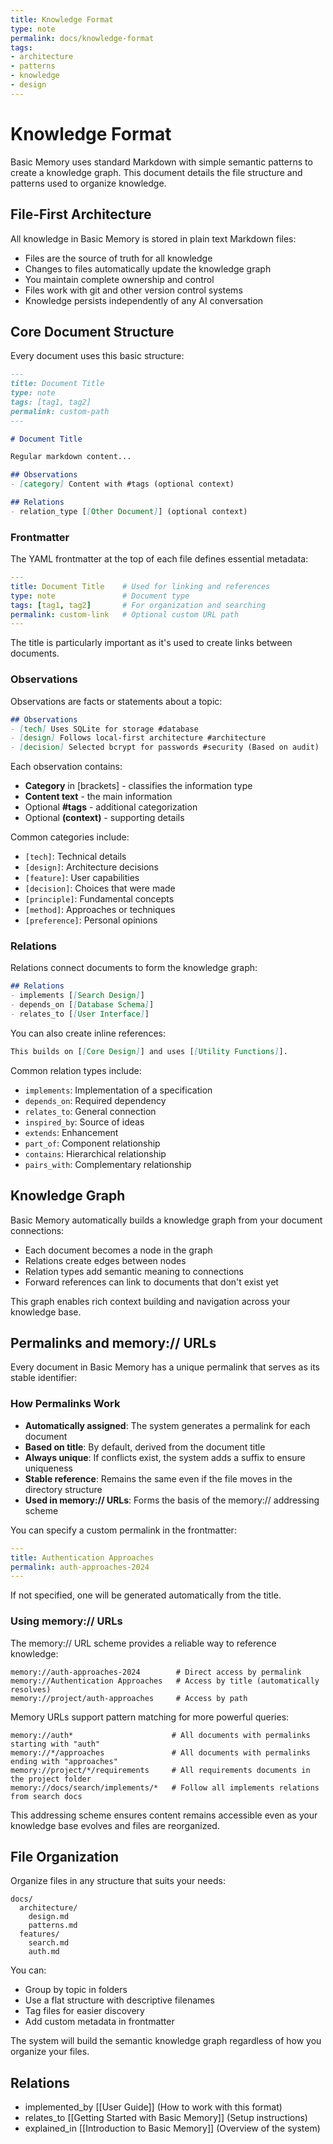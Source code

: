 ```yaml
---
title: Knowledge Format
type: note
permalink: docs/knowledge-format
tags:
- architecture
- patterns
- knowledge
- design
---
```


# Knowledge Format

Basic Memory uses standard Markdown with simple semantic patterns to create a knowledge graph. This document details the file structure and patterns used to organize knowledge.

## File-First Architecture

All knowledge in Basic Memory is stored in plain text Markdown files:

- Files are the source of truth for all knowledge
- Changes to files automatically update the knowledge graph
- You maintain complete ownership and control
- Files work with git and other version control systems
- Knowledge persists independently of any AI conversation

## Core Document Structure

Every document uses this basic structure:

```markdown
---
title: Document Title
type: note
tags: [tag1, tag2]
permalink: custom-path
---

# Document Title

Regular markdown content...

## Observations
- [category] Content with #tags (optional context)

## Relations
- relation_type [[Other Document]] (optional context)
```

### Frontmatter

The YAML frontmatter at the top of each file defines essential metadata:

```yaml
---
title: Document Title    # Used for linking and references
type: note               # Document type
tags: [tag1, tag2]       # For organization and searching
permalink: custom-link   # Optional custom URL path
---
```

The title is particularly important as it's used to create links between documents.

### Observations

Observations are facts or statements about a topic:

```markdown
## Observations
- [tech] Uses SQLite for storage #database
- [design] Follows local-first architecture #architecture
- [decision] Selected bcrypt for passwords #security (Based on audit)
```

Each observation contains:
- **Category** in [brackets] - classifies the information type
- **Content text** - the main information
- Optional **#tags** - additional categorization
- Optional **(context)** - supporting details

Common categories include:
- `[tech]`: Technical details
- `[design]`: Architecture decisions
- `[feature]`: User capabilities
- `[decision]`: Choices that were made
- `[principle]`: Fundamental concepts
- `[method]`: Approaches or techniques
- `[preference]`: Personal opinions

### Relations

Relations connect documents to form the knowledge graph:

```markdown
## Relations
- implements [[Search Design]]
- depends_on [[Database Schema]]
- relates_to [[User Interface]]
```

You can also create inline references:
```markdown
This builds on [[Core Design]] and uses [[Utility Functions]].
```

Common relation types include:
- `implements`: Implementation of a specification
- `depends_on`: Required dependency
- `relates_to`: General connection
- `inspired_by`: Source of ideas
- `extends`: Enhancement
- `part_of`: Component relationship
- `contains`: Hierarchical relationship
- `pairs_with`: Complementary relationship

## Knowledge Graph

Basic Memory automatically builds a knowledge graph from your document connections:

- Each document becomes a node in the graph
- Relations create edges between nodes
- Relation types add semantic meaning to connections
- Forward references can link to documents that don't exist yet

This graph enables rich context building and navigation across your knowledge base.

## Permalinks and memory:// URLs

Every document in Basic Memory has a unique permalink that serves as its stable identifier:

### How Permalinks Work

- **Automatically assigned**: The system generates a permalink for each document
- **Based on title**: By default, derived from the document title
- **Always unique**: If conflicts exist, the system adds a suffix to ensure uniqueness
- **Stable reference**: Remains the same even if the file moves in the directory structure
- **Used in memory:// URLs**: Forms the basis of the memory:// addressing scheme

You can specify a custom permalink in the frontmatter:
```yaml
---
title: Authentication Approaches
permalink: auth-approaches-2024
---
```

If not specified, one will be generated automatically from the title.

### Using memory:// URLs

The memory:// URL scheme provides a reliable way to reference knowledge:

```
memory://auth-approaches-2024        # Direct access by permalink
memory://Authentication Approaches   # Access by title (automatically resolves)
memory://project/auth-approaches     # Access by path
```

Memory URLs support pattern matching for more powerful queries:

```
memory://auth*                      # All documents with permalinks starting with "auth"
memory://*/approaches               # All documents with permalinks ending with "approaches"
memory://project/*/requirements     # All requirements documents in the project folder
memory://docs/search/implements/*   # Follow all implements relations from search docs
```

This addressing scheme ensures content remains accessible even as your knowledge base evolves and files are reorganized.

## File Organization

Organize files in any structure that suits your needs:

```
docs/
  architecture/
    design.md
    patterns.md
  features/
    search.md
    auth.md
```

You can:
- Group by topic in folders
- Use a flat structure with descriptive filenames
- Tag files for easier discovery
- Add custom metadata in frontmatter

The system will build the semantic knowledge graph regardless of how you organize your files.

## Relations
- implemented_by [[User Guide]] (How to work with this format)
- relates_to [[Getting Started with Basic Memory]] (Setup instructions)
- explained_in [[Introduction to Basic Memory]] (Overview of the system)